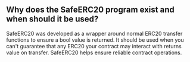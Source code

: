 ## Why does the SafeERC20 program exist and when should it be used?

SafeERC20 was developed as a wrapper around normal ERC20 transfer functions to ensure a bool value is returned. It should be used when you can't guarantee that any ERC20 your contract may interact with returns value on transfer. SafeERC20 helps ensure reliable contract operations.
